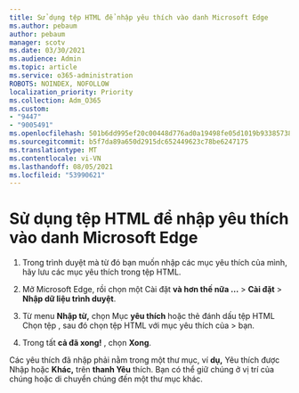 ```yaml
---
title: Sử dụng tệp HTML để nhập yêu thích vào danh Microsoft Edge
ms.author: pebaum
author: pebaum
manager: scotv
ms.date: 03/30/2021
ms.audience: Admin
ms.topic: article
ms.service: o365-administration
ROBOTS: NOINDEX, NOFOLLOW
localization_priority: Priority
ms.collection: Adm_O365
ms.custom:
- "9447"
- "9005491"
ms.openlocfilehash: 501b6dd995ef20c00448d776ad0a19498fe05d1019b933857387a82087d45ce1
ms.sourcegitcommit: b5f7da89a650d2915dc652449623c78be6247175
ms.translationtype: MT
ms.contentlocale: vi-VN
ms.lasthandoff: 08/05/2021
ms.locfileid: "53990621"
---
```

# <a name="use-an-html-file-to-import-favorites-to-microsoft-edge"></a>Sử dụng tệp HTML để nhập yêu thích vào danh Microsoft Edge

1. Trong trình duyệt mà từ đó bạn muốn nhập các mục yêu thích của mình, hãy lưu các mục yêu thích trong tệp HTML.

1. Mở Microsoft Edge, rồi chọn một Cài đặt **và hơn thế nữa ...**  >  **Cài đặt**  >  **Nhập dữ liệu trình duyệt**.

1. Từ menu **Nhập từ,** chọn Mục **yêu thích** hoặc thẻ đánh dấu tệp HTML Chọn tệp , sau đó chọn tệp HTML với mục yêu thích của  >  bạn.

1. Trong tất **cả đã xong!** , chọn **Xong**.

Các yêu thích đã nhập phải nằm trong một thư mục, ví **dụ,** Yêu thích được Nhập hoặc **Khác,** trên **thanh Yêu** thích. Bạn có thể giữ chúng ở vị trí của chúng hoặc di chuyển chúng đến một thư mục khác.